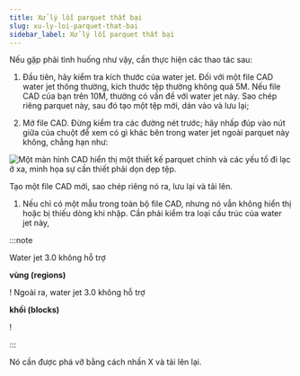 ```yaml
---
title: Xử lý lỗi parquet thất bại
slug: xu-ly-loi-parquet-that-bai
sidebar_label: Xử lý lỗi parquet thất bại
---
```


Nếu gặp phải tình huống như vậy, cần thực hiện các thao tác sau:

1. Đầu tiên, hãy kiểm tra kích thước của water jet. Đối với một file CAD water jet thông thường, kích thước tệp thường không quá 5M. Nếu file CAD của bạn trên 10M, thường có vấn đề với water jet này. Sao chép riêng parquet này, sau đó tạo một tệp mới, dán vào và lưu lại;

2. Mở file CAD. Đừng kiểm tra các đường nét trước; hãy nhấp đúp vào nút giữa của chuột để xem có gì khác bên trong water jet ngoài parquet này không, chẳng hạn như:

![Một màn hình CAD hiển thị một thiết kế parquet chính và các yếu tố đi lạc ở xa, minh họa sự cần thiết phải dọn dẹp tệp.](https://storage.googleapis.com/jegavn_kb/images/9bf05c4876994544bf3eb603028939c4.png)

Tạo một file CAD mới, sao chép riêng nó ra, lưu lại và tải lên.

1. Nếu chỉ có một mẫu trong toàn bộ file CAD, nhưng nó vẫn không hiển thị hoặc bị thiếu dòng khi nhập. Cần phải kiểm tra loại cấu trúc của water jet này,

:::note

Water jet 3.0 không hỗ trợ 

**vùng (regions)**

! Ngoài ra, water jet 3.0 không hỗ trợ 

**khối (blocks)**

!

:::

Nó cần được phá vỡ bằng cách nhấn X và tải lên lại.